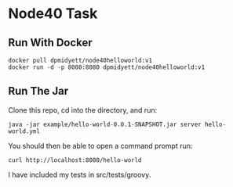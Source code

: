 # Node40 Task

## Run With Docker

```
docker pull dpmidyett/node40helloworld:v1
docker run -d -p 8080:8080 dpmidyett/node40helloworld:v1
```


## Run The Jar
Clone this repo, cd into the directory, and run:
```
java -jar example/hello-world-0.0.1-SNAPSHOT.jar server hello-world.yml
```
You should then be able to open a command prompt run:
```
curl http://localhost:8080/hello-world
```


I have included my tests in src/tests/groovy.
